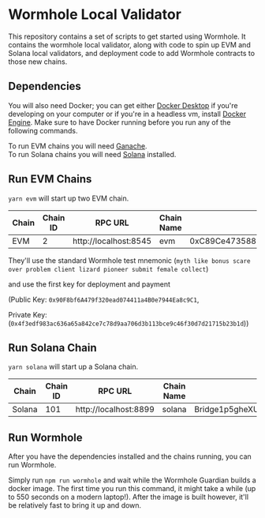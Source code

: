 # Wormhole Local Validator

This repository contains a set of scripts to get started using Wormhole. It contains the wormhole local validator, along with code to spin up EVM and Solana local validators, and deployment code to add Wormhole contracts to those new chains.

## Dependencies
You will also need Docker; you can get either [Docker Desktop](https://docs.docker.com/get-docker/) if you're developing on your computer or if you're in a headless vm, install [Docker Engine](https://docs.docker.com/engine/). Make sure to have Docker running before you run any of the following commands.

To run EVM chains you will need [Ganache](https://github.com/trufflesuite/ganache#command-line-use).  
To run Solana chains you will need [Solana](https://docs.solana.com/cli/install-solana-cli-tools) installed. 

## Run EVM Chains
`yarn evm` will start up two EVM chain.

| Chain | Chain ID | RPC URL               | Chain Name | Address                                    |
| ----- | -------- | --------------------- | ---------- | ------------------------------------------ |
| EVM   | 2        | http://localhost:8545 | evm        | 0xC89Ce4735882C9F0f0FE26686c53074E09B0D550 |

They'll use the standard Wormhole test mnemonic
 (`myth like bonus scare over problem client lizard pioneer submit female collect`) 
 
 and use the first key for deployment and payment 
 
 (Public Key: `0x90F8bf6A479f320ead074411a4B0e7944Ea8c9C1`, 

 
 Private Key: (`0x4f3edf983ac636a65a842ce7c78d9aa706d3b113bce9c46f30d7d21715b23b1d`)) 

## Run Solana Chain
`yarn solana` will start up a Solana chain.

| Chain  | Chain ID | RPC URL               | Chain Name | Address                                     |
| ------ | -------- | --------------------- | ---------- | ------------------------------------------- |
| Solana | 101      | http://localhost:8899 | solana     | Bridge1p5gheXUvJ6jGWGeCsgPKgnE3YgdGKRVCMY9o |

## Run Wormhole
After you have the dependencies installed and the chains running, you can run Wormhole.

Simply run `npm run wormhole` and wait while the Wormhole Guardian builds a docker image. The first time you run this command, it might take a while (up to 550 seconds on a modern laptop!). After the image is built however, it'll be relatively fast to bring it up and down. 
